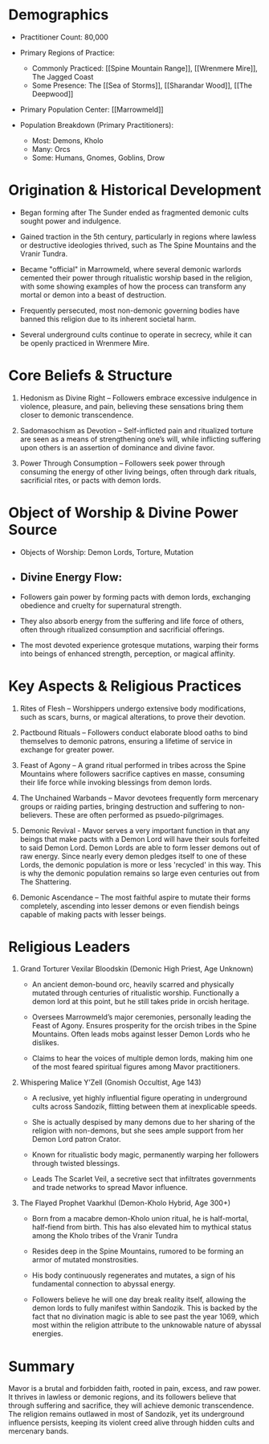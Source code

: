 # Demographics
- Practitioner Count: 80,000

- Primary Regions of Practice:
	- Commonly Practiced: [[Spine Mountain Range]], [[Wrenmere Mire]], The Jagged Coast
	- Some Presence: The [[Sea of Storms]], [[Sharandar Wood]], [[The Deepwood]]

- Primary Population Center: [[Marrowmeld]]

- Population Breakdown (Primary Practitioners):
	- Most: Demons, Kholo
	- Many: Orcs
	- Some: Humans, Gnomes, Goblins, Drow
# Origination & Historical Development

- Began forming after The Sunder ended as fragmented demonic cults sought power and indulgence.
    
- Gained traction in the 5th century, particularly in regions where lawless or destructive ideologies thrived, such as The Spine Mountains and the Vranir Tundra.
    
- Became "official" in Marrowmeld, where several demonic warlords cemented their power through ritualistic worship based in the religion, with some showing examples of how the process can transform any mortal or demon into a beast of destruction.
    
- Frequently persecuted, most non-demonic governing bodies have banned this religion due to its inherent societal harm.
    
- Several underground cults continue to operate in secrecy, while it can be openly practiced in Wrenmere Mire.
    

# Core Beliefs & Structure

1. Hedonism as Divine Right – Followers embrace excessive indulgence in violence, pleasure, and pain, believing these sensations bring them closer to demonic transcendence.
    
2. Sadomasochism as Devotion – Self-inflicted pain and ritualized torture are seen as a means of strengthening one’s will, while inflicting suffering upon others is an assertion of dominance and divine favor.
    
3. Power Through Consumption – Followers seek power through consuming the energy of other living beings, often through dark rituals, sacrificial rites, or pacts with demon lords.
    
# Object of Worship & Divine Power Source

- Objects of Worship: Demon Lords, Torture, Mutation
  
- ## Divine Energy Flow:
- Followers gain power by forming pacts with demon lords, exchanging obedience and cruelty for supernatural strength.

- They also absorb energy from the suffering and life force of others, often through ritualized consumption and sacrificial offerings.

- The most devoted experience grotesque mutations, warping their forms into beings of enhanced strength, perception, or magical affinity.


# Key Aspects & Religious Practices

1. Rites of Flesh – Worshippers undergo extensive body modifications, such as scars, burns, or magical alterations, to prove their devotion.

2. Pactbound Rituals – Followers conduct elaborate blood oaths to bind themselves to demonic patrons, ensuring a lifetime of service in exchange for greater power.

3. Feast of Agony – A grand ritual performed in tribes across the Spine Mountains where followers sacrifice captives en masse, consuming their life force while invoking blessings from demon lords.

4. The Unchained Warbands – Mavor devotees frequently form mercenary groups or raiding parties, bringing destruction and suffering to non-believers. These are often performed as psuedo-pilgrimages.

5. Demonic Revival - Mavor serves a very important function in that any beings that make pacts with a Demon Lord will have their souls forfeited to said Demon Lord. Demon Lords are able to form lesser demons out of raw energy. Since nearly every demon pledges itself to one of these Lords, the demonic population is more or less 'recycled' in this way. This is why the demonic population remains so large even centuries out from The Shattering.

6. Demonic Ascendance – The most faithful aspire to mutate their forms completely, ascending into lesser demons or even fiendish beings capable of making pacts with lesser beings.

# Religious Leaders

1. Grand Torturer Vexilar Bloodskin (Demonic High Priest, Age Unknown)

	- An ancient demon-bound orc, heavily scarred and physically mutated through centuries of ritualistic worship. Functionally a demon lord at this point, but he still takes pride in orcish heritage.
	
	- Oversees Marrowmeld’s major ceremonies, personally leading the Feast of Agony. Ensures prosperity for the orcish tribes in the Spine Mountains. Often leads mobs against lesser Demon Lords who he dislikes.
	
	- Claims to hear the voices of multiple demon lords, making him one of the most feared spiritual figures among Mavor practitioners.
2. Whispering Malice Y’Zell (Gnomish Occultist, Age 143)
	- A reclusive, yet highly influential figure operating in underground cults across Sandozik, flitting between them at inexplicable speeds.
	
	- She is actually despised by many demons due to her sharing of the religion with non-demons, but she sees ample support from her Demon Lord patron Crator.
	
	- Known for ritualistic body magic, permanently warping her followers through twisted blessings.
	
	- Leads The Scarlet Veil, a secretive sect that infiltrates governments and trade networks to spread Mavor influence.
3. The Flayed Prophet Vaarkhul (Demon-Kholo Hybrid, Age 300+)
	- Born from a macabre demon-Kholo union ritual, he is half-mortal, half-fiend from birth. This has also elevated him to mythical status among the Kholo tribes of the Vranir Tundra
	
	- Resides deep in the Spine Mountains, rumored to be forming an armor of mutated monstrosities.
	
	- His body continuously regenerates and mutates, a sign of his fundamental connection to abyssal energy.
	
	- Followers believe he will one day break reality itself, allowing the demon lords to fully manifest within Sandozik. This is backed by the fact that no divination magic is able to see past the year 1069, which most within the religion attribute to the unknowable nature of abyssal energies.
    

# Summary

Mavor is a brutal and forbidden faith, rooted in pain, excess, and raw power. It thrives in lawless or demonic regions, and its followers believe that through suffering and sacrifice, they will achieve demonic transcendence. The religion remains outlawed in most of Sandozik, yet its underground influence persists, keeping its violent creed alive through hidden cults and mercenary bands.